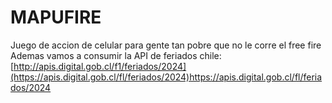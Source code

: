 # MAPUFIRE
Juego de accion de celular para gente tan pobre que no le corre el free fire
Ademas vamos a consumir la API de feriados chile: [http://apis.digital.gob.cl/f1/feriados/2024](https://apis.digital.gob.cl/fl/feriados/2024)https://apis.digital.gob.cl/fl/feriados/2024
